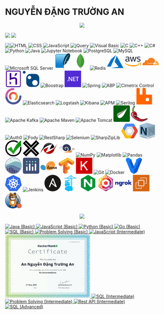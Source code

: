 # NGUYỄN ĐẶNG TRƯỜNG AN
<p align='center'>
<!-- <img src='https://github-profile-trophy.vercel.app/?username=tynab&theme=dracula&column=6'> -->
<img src='https://hacked-github-stat-trophies.vercel.app/?username=tynab&theme=dracula&column=11'>
</p>

<p align=left>
<!-- <img algin='left' width='49%' src='https://github-readme-stats.vercel.app/api?username=tynab&count_private=true&show_icons=true&theme=dracula' /> -->
<img algin='left' width='49.7%' src='https://readme-stats-fabio-vicente.vercel.app/api?username=tynab&count_private=true&show_icons=true&theme=dracula' />
<img algin='right' width='49.7%' src='https://github-readme-streak-stats.herokuapp.com/?user=tynab&theme=dracula' />
</p>

<!-- <img align='left' src='https://github-readme-stats.vercel.app/api/top-langs/?username=tynab&theme=dracula&langs_count=10' /> -->
<img align='left' src='https://github-readme-stats-git-masterrstaa-rickstaa.vercel.app/api/top-langs/?username=tynab&theme=dracula&langs_count=10' />
<!-- <img align='left' src='https://github-readme-stats-sigma-five.vercel.app/api/top-langs/?username=tynab&theme=dracula' /> -->

<p algin='right'>
    <img src='pic/HTML.png' width='54' title='HTML'>
    <img src='pic/CSS.png' width='54' title='CSS'>
    <img src='pic/JS.png' width='54' title='JavaScript'>
    <img src='pic/jQuery.png' width='54' title='jQuery'>
    <img src='pic/VBNET.png' width='54' title='Visual Basic'>
    <img src='pic/C.png' width='54' title='C'>
    <img src='pic/CPP.png' width='54' title='C++'>
    <img src='pic/CS.png' width='54' title='C#'>
    <img src='pic/Python.png' width='54' title='Python'>
    <img src='pic/Java.png' width='54' title='Java'>
    <img src='pic/Jupyter.png' width='54' title='Jupyter Notebook'>
    <img src='pic/Postgre.png'n width='54' title='PostgreSQL'>
    <img src='pic/MySQL.png'n width='54' title='MySQL'>
    <img src='pic/MSSS.png' width='54' title='Microsoft SQL Server'>
    <img src='pic/SQLite.png' width='54' title='SQLite'>
    <img src='pic/MongoDB.png' width='54' title='MongoDB'>
    <img src='pic/Redis.png' width='54' title='Redis'>
    <img src='pic/Azure.png' width='54' title='Azure'>
    <img src='pic/AWS.png' width='54' title='AWS'>
    <img src='pic/Cloudflare.png' width='54' title='Cloudflare'>
    <img src='pic/Heroku.png' width='54' title='Heroku'>
    <img src='pic/NuGet.png' width='54' title='NuGet'>
    <img src='pic/Boostrap.png' width='54' title='Boostrap'>
    <img src='pic/dotNET.png' width='54' title='.NET'>
    <img src='pic/Spring.png' width='54' title='Spring'>
    <img src='pic/ABP.png' width='54' title='ABP'>
    <img src='pic/CCF.png' width='54' title='Cimetrix Control'>
    <img src='pic/CAP.png' width='54' title='CAP'>
    <img src='pic/Elasticsearch.png' width='54' title='Elasticsearch'>
    <img src='pic/Logstash.png' width='54' title='Logstash'>
    <img src='pic/Kibana.png' width='54' title='Kibana'>
    <img src='pic/APM.png' width='54' title='APM'>
    <img src='pic/Serilog.png' width='54' title='Serilog'>
    <img src='pic/RabbitMQ.png' width='54' title='RabbitMQ'>
    <img src='pic/Kafka.png' width='54' title='Apache Kafka'>
    <img src='pic/Maven.png' width='54' title='Apache Maven'>
    <img src='pic/Tomcat.png' width='54' title='Apache Tomcat'>
    <img src='pic/Thymeleaf.png' width='54' title='Thymeleaf'>
    <img src='pic/Lombok.png' width='54' title='Lombok'>
    <img src='pic/Auth0.png' width='54' title='Auth0'>
    <img src='pic/Fody.png' width='54' title='Fody'>
    <img src='pic/RestSharp.png' width='54' title='RestSharp'>
    <img src='pic/Selenium.png' width='54' title='Selenium'>
    <img src='pic/SharpZipLib.png' width='54' title='SharpZipLib'>
    <img src='pic/Google.png' width='54' title='Google Cloud Platform'>
    <img src='pic/NSubstitute.png' width='54' title='NSubstitute'>
    <img src='pic/Shouldly.png' width='54' title='Shouldly'>
    <img src='pic/xunit.png' width='54' title='xUnit'>
    <img src='pic/HtmlAgilityPack.png' width='54' title='Html Agility Pack'>
    <img src='pic/BenchmarkDotNet.png' width='54' title='BenchmarkDotNet'>
    <img src='pic/NumPy.png' width='54' title='NumPy'>
    <img src='pic/Matplotlib.png' width='54' title='Matplotlib'>
    <img src='pic/Pandas.png' width='54' title='Pandas'>
    <img src='pic/seaborn.png' width='54' title='seaborn'>
    <img src='pic/Plotly.png' width='54' title='Plotly'>
    <img src='pic/sklearn.png' width='54' title='scikit-learn'>
    <img src='pic/TensorFlow.png' width='54' title='TensorFlow'>
    <img src='pic/Keras.png' width='54' title='Keras'>
    <img src='pic/Git.png' width='54' title='Git'>
    <img src='pic/Docker.png' width='54' title='Docker'>
    <img src='pic/Vagrant.png' width='54' title='Vagrant'>
    <img src='pic/K8s.png' width='54' title='Kubernetes'>
    <img src='pic/Jenkins.png' width='54' title='Jenkins'>
    <img src='pic/Ansible.png' width='54' title='Ansible'>
    <img src='pic/Portainer.png' width='54' title='Portainer'>
    <img src='pic/NGINX.png' width='54' title='NGINX'>
    <img src='pic/NginxProxyManager.png' width='54' title='Nginx Proxy Manager'>
    <img src='pic/ngrok.png' width='54' title='ngrok'>
    <img src='pic/EC2.png' width='54' title='EC2'>
    <img src='pic/Calico.png' width='54' title='Project Calico'>
</p>

<p align='center'>
<img src='https://github-widgetbox.vercel.app/api/profile?username=tynab&data=followers,repositories,stars,commits'>
</p>

<div>
<a href='https://www.hackerrank.com/certificates/18b8b69e9e0f'>
    <img src='certificate/Java1.png' width='279' title='Java (Basic)'>
</a>
<a href='https://www.hackerrank.com/certificates/84f184e645db'>
    <img src='certificate/JavaScript1.png' width='279' title='JavaScript (Basic)'>
</a>
<a href='https://www.hackerrank.com/certificates/923b39aff6b7'>
    <img src='certificate/Python1.png' width='279' title='Python (Basic)'>
</a>
<a href='https://www.hackerrank.com/certificates/6f3edd29f8f7'>
    <img src='certificate/Go1.png' width='279' title='Go (Basic)'>
</a>
<a href='https://www.hackerrank.com/certificates/227d1e48e38e'>
    <img src='certificate/SQL1.png' width='279' title='SQL (Basic)'>
</a>
<a href='https://www.hackerrank.com/certificates/0f5bc77ae34a'>
    <img src='certificate/Problem1.png' width='279' title='Problem Solving (Basic)'>
</a>
<a href='https://www.hackerrank.com/certificates/9136c4f105da'>
    <img src='certificate/JavaScript2.png' width='279' title='JavaScript (Intermediate)'>
</a>
<a href='https://www.hackerrank.com/certificates/fe8553df0712'>
    <img src='certificate/Go2.png' width='279' title='Go (Intermediate)'>
</a>
<a href='https://www.hackerrank.com/certificates/b25f42ef5164'>
    <img src='certificate/SQL2.png' width='279' title='SQL (Intermediate)'>
</a>
<a href='https://www.hackerrank.com/certificates/afa149d488a2'>
    <img src='certificate/Problem2.png' width='279' title='Problem Solving (Intermediate)'>
</a>
<a href='https://www.hackerrank.com/certificates/51c373908367'>
    <img src='certificate/Rest2.png' width='279' title='Rest API (Intermediate)'>
</a>
<a href='https://www.hackerrank.com/certificates/9c262c7c1e37'>
    <img src='certificate/SQL3.png' width='279' title='SQL (Advanced)'>
</a>
</div>